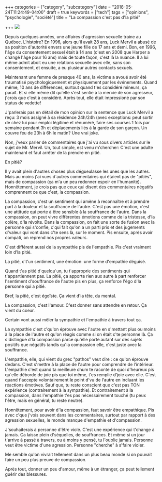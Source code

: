 +++
categories = ["category", "subcategory"]
date = "2018-05-24T11:24:49-04:00"
draft = true
keywords = ["tech"]
tags = ["opinions", "psychologie", "société"]
title = "La compassion c'est pas d'la pitié"

+++
![](/uploads/2018/05/24/compassion-1.jpg)

Depuis quelques années, une affaires d'agression sexuelle traine au Québec. L'histoire? En 1996, alors qu'il avait 28 ans, Luck Mervil a abusé de sa position d'autorité envers une jeune fille de 17 ans et demi. Bon, en 1996, l'âge du consentement sexuel était à 14 ans (c'est en 2008 que Harper a changé l'âge pour 16 ans) mais de toute façon, c'est là la nuance. Il a lui même admit aboit eu une relations sexuelle avec elle, sans son consentement, et ensuite, a eu plusieur autres contacts sexuels.

Maintenant une femme de presque 40 ans, la victime a avoué avoir été traumatisé psychologiquement et physiquement par les événements. Quand même, 10 ans de différences, surtout quand t'es considéré mineurs, ça paraît. Et si elle même dit qu'elle s'est sentie à la mercie de son agresseur, j'crois que c'est à considéré. Après tout, elle était impressioné par son status de vedette!

J'parlerais pas en détail de mon opinion sur la sentence que Luck Mervil a reçu: 3 mois assigné à sa résidence 24h/24h (avec exceptions: peut sortir de chez lui pour emploi légitime et rénuméré, faire ses courses 1 fois par semaine pendant 3h et déplacements liés à la garde de son garçon. Un couvre feu de 23h à 6h le matin? Une vrai joke. 

Non, j'veux parler de commentaires que j'ai vu sous divers articles sur le sujet de Mr. Mervil. Un, tout simple, est venu m'chercher: C'est une adulte maintenant et faut arrêter de la prendre en pitié. 

En pitié? 

Il y avait plein d'autres choses plus dégueulasse les unes que les autres. Mais au moins j'ai vues d'autres commentaires qui étaient pas de "pitiés", mais de compassion (ça m'a un peu redonner espoir en l'humanité). Honnêtement, je crois pas que ceux qui disent des commentaires négatifs comprennent ce que c'est, la compassion.

La compassion, c'est un sentiment qui amène à reconnaître et à prendre part à la douleur et la souffrance de l'autre. C'est pas une émotion, c'est une attitude qui porte à être sensible à la souffrance de l'autre. Dans la compassion, on peut vivre différentes émotions comme de la tristesse, d'la colère, d'la révolte. Dans la compassion, on fait une sorte de fusion avec la personne qui s'confie, c'qui fait qu'on a un parti pris et des jugements d'valeur qui vont dans c'te sens là, sur le moment. Pis ensuite, après avoir compati, on reprend nos propres valeurs.

C'est différent aussi de la sympathie pis de l'empathie. Pis c'est vraiment loin d'la pitié. 

La pitié, c't'un sentiment, une émotion: une forme d'empathie déguisé.

Quand t'as pitié d'quelqu'un, tu t'approprie des sentiments qui t'appartiennent pas. La pitié, ça apporte rien aux autre à part renforcer l'sentiment d'souffrance de l'autre pis en plus, ça renforce l'égo d'la personne qui a pitié.

Bref, la pitié, c'est égoïste. Ça vient d'la tête, du mental.

La compassion, c'est l'amour. C'est donner sans attendre en retour. Ça vient du coeur. 

Certain vont aussi mêler la sympathie et l'empathie à travers tout ça. 

La sympathie c'est c'qu'on éprouve avec l'autre en s'mettant plus ou moins à la place de l'autre et qu'on réagis comme si on était c'te personne là. Ça s'distingue d'la compassion parce qu'elle porte autant sur des sujets positifs que négatifs tandis qu'la compassion elle, c'est juste avec la souffrance.

L'empathie, elle, qui vient du grec "pathos" veut dire : ce qu'on éprouve dedans. C'est s'mettre à la place de l'autre pour comprendre de l'intérieur. L'empathie c'est quand ta meilleure chum te raconte de quoi d'heureux pis qu'elle déborde de joie pis que toi même, t'es remplie d'joie avec elle. C'est quand t'accepte volontairement le point d'vu de l'autre en incluant les réactions émotives. Sauf que, tu reste conscient que c'est pas TON expérience (contrairement à la sympathie). Et contrairement à la compassion, dans l'empathie t'es pas nécessairement touché (tu peux l'être, mais en général, tu reste neutre). 

Honnêtement, pour avoir d'la compassion, faut savoir être empathique. Pis avec c'que j'vois souvent dans les commentaires, surtout par rapport à des agression sexuelles, le monde manque d'empathie et d'compassion.

J'souhaiterais à personne d'être violé. C'est une expérience qui t'change à jamais. Ça laisse plein d'séquelles, de souffrances. Et même si un jour t'arrive à passé à travers, ou à moins y pensé, tu l'oublie jamais. Personne veut être victime d'une agression. Personne "cherche" à s'faire violer. 

Me semble qu'on vivrait tellement dans un plus beau monde si on pouvait faire un peu plus preuve de compassion. 

Après tout, donner un peu d'amour, même à un étranger, ça peut tellement guérir des blessures.